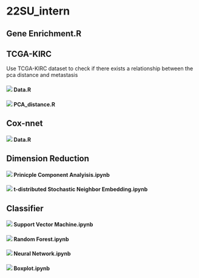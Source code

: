 # 22SU_intern
## Gene Enrichment.R
## TCGA-KIRC
Use TCGA-KIRC dataset to check if there exists a relationship between the pca distance and metastasis
#### <img src="https://img.shields.io/badge/Data-276DC3?style=flat&logo=R&logoColor=white"/> Data.R
#### <img src="https://img.shields.io/badge/PCA-276DC3?style=flat&logo=R&logoColor=white"/> PCA_distance.R
## Cox-nnet
#### <img src="https://img.shields.io/badge/Data-276DC3?style=flat&logo=R&logoColor=white"/> Data.R
## Dimension Reduction
#### <img src="https://img.shields.io/badge/sklearn-F7931E?style=flat&logo=scikit-learn&logoColor=white"/> Prinicple Component Analyisis.ipynb
#### <img src="https://img.shields.io/badge/sklearn-F7931E?style=flat&logo=scikit-learn&logoColor=white"/> t-distributed Stochastic Neighbor Embedding.ipynb
## Classifier
#### <img src="https://img.shields.io/badge/sklearn-F7931E?style=flat&logo=scikit-learn&logoColor=white"/> Support Vector Machine.ipynb
#### <img src="https://img.shields.io/badge/sklearn-F7931E?style=flat&logo=scikit-learn&logoColor=white"/> Random Forest.ipynb
#### <img src="https://img.shields.io/badge/PyTorch-EE4C2C?style=flat&logo=PyTorch&logoColor=white"/> Neural Network.ipynb
#### <img src="https://img.shields.io/badge/Matplotlib-3776AB?style=flat&logo=Python&logoColor=white"/> Boxplot.ipynb
